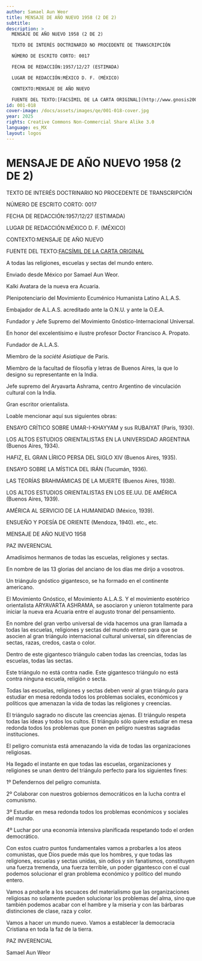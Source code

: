 ```yaml
---
author: Samael Aun Weor
title: MENSAJE DE AÑO NUEVO 1958 (2 DE 2)
subtitle:
description: >
  MENSAJE DE AÑO NUEVO 1958 (2 DE 2)

  TEXTO DE INTERÉS DOCTRINARIO NO PROCEDENTE DE TRANSCRIPCIÓN

  NÚMERO DE ESCRITO CORTO: 0017

  FECHA DE REDACCIÓN:1957/12/27 (ESTIMADA)

  LUGAR DE REDACCIÓN:MÉXICO D. F. (MÉXICO)

  CONTEXTO:MENSAJE DE AÑO NUEVO

  FUENTE DEL TEXTO:[FACSÍMIL DE LA CARTA ORIGINAL](http://www.gnosis2002.com/documentos_QE/1955-11-XX-E_ARCANO_22.pdf.pdf)
id: 001-018
cover-image: /docs/assets/images/qe/001-018-cover.jpg
year: 2025
rights: Creative Commons Non-Commercial Share Alike 3.0
language: es_MX
layout: logos
---
```

# MENSAJE DE AÑO NUEVO 1958 (2 DE 2)

TEXTO DE INTERÉS DOCTRINARIO NO PROCEDENTE DE TRANSCRIPCIÓN

NÚMERO DE ESCRITO CORTO: 0017

FECHA DE REDACCIÓN:1957/12/27 (ESTIMADA)

LUGAR DE REDACCIÓN:MÉXICO D. F. (MÉXICO)

CONTEXTO:MENSAJE DE AÑO NUEVO

FUENTE DEL TEXTO:[FACSÍMIL DE LA CARTA ORIGINAL](http://www.gnosis2002.com/documentos_QE/1955-11-XX-E_ARCANO_22.pdf.pdf)

A todas las religiones, escuelas y sectas del mundo entero.

Enviado desde México por Samael Aun Weor.

Kalki Avatara de la nueva era Acuaria.

Plenipotenciario del Movimiento Ecuménico Humanista Latino A.L.A.S.

Embajador de A.L.A.S. acreditado ante la O.N.U. y ante la O.E.A.

Fundador y Jefe Supremo del Movimiento Gnóstico-Internacional Universal.

En honor del excelentísimo e ilustre profesor Doctor Francisco A. Propato.

Fundador de A.L.A.S.

Miembro de la *société Asiatique* de Paris.

Miembro de la facultad de filosofía y letras de Buenos Aires, la que lo designo su representante en la India.

Jefe supremo del Aryavarta Ashrama, centro Argentino de vinculación cultural con la India.

Gran escritor orientalista.

Loable mencionar aquí sus siguientes obras:

ENSAYO CRÍTICO SOBRE UMAR-I-KHAYYAM y sus RUBAIYAT (París, 1930).

LOS ALTOS ESTUDIOS ORIENTALISTAS EN LA UNIVERSIDAD ARGENTINA (Buenos Aires, 1934).

HAFIZ, EL GRAN LÍRICO PERSA DEL SIGLO XIV (Buenos Aires, 1935).

ENSAYO SOBRE LA MÍSTICA DEL IRÁN (Tucumán, 1936).

LAS TEORÍAS BRAHMÁMICAS DE LA MUERTE (Buenos Aires, 1938).

LOS ALTOS ESTUDIOS ORIENTALISTAS EN LOS EE.UU. DE AMÉRICA (Buenos Aires, 1939).

AMÉRICA AL SERVICIO DE LA HUMANIDAD (México, 1939).

ENSUEÑO Y POESÍA DE ORIENTE (Mendoza, 1940). etc., etc.

MENSAJE DE AÑO NUEVO 1958

PAZ INVERENCIAL

Amadísimos hermanos de todas las escuelas, religiones y sectas.

En nombre de las 13 glorias del anciano de los días me dirijo a vosotros.

Un triángulo gnóstico gigantesco, se ha formado en el continente americano.

El Movimiento Gnóstico, el Movimiento A.L.A.S. Y el movimiento esotérico orientalista ARYAVARTA ASHRAMA, se asociaron y unieron totalmente para iniciar la nueva era Acuaria entre el augusto tronar del pensamiento.

En nombre del gran verbo universal de vida hacemos una gran llamada a todas las escuelas, religiones y sectas del mundo entero para que se asocien al gran triángulo internacional cultural universal, sin diferencias de sectas, razas, credos, casta o color.

Dentro de este gigantesco triángulo caben todas las creencias, todas las escuelas, todas las sectas.

Este triángulo no está contra nadie. Este gigantesco triángulo no está contra ninguna escuela, religión o secta.

Todas las escuelas, religiones y sectas deben venir al gran triángulo para estudiar en mesa redonda todos los problemas sociales, económicos y políticos que amenazan la vida de todas las religiones y creencias.

El triángulo sagrado no discute las creencias ajenas. El triángulo respeta todas las ideas y todos los cultos. El triángulo sólo quiere estudiar en mesa redonda todos los problemas que ponen en peligro nuestras sagradas instituciones.

El peligro comunista está amenazando la vida de todas las organizaciones religiosas.

Ha llegado el instante en que todas las escuelas, organizaciones y religiones se unan dentro del triángulo perfecto para los siguientes fines:

1º Defendernos del peligro comunista.

2º Colaborar con nuestros gobiernos democráticos en la lucha contra el comunismo.

3º Estudiar en mesa redonda todos los problemas económicos y sociales del mundo.

4º Luchar por una economía intensiva planificada respetando todo el orden democrático.

Con estos cuatro puntos fundamentales vamos a probarles a los ateos comunistas, que Dios puede más que los hombres, y que todas las religiones, escuelas y sectas unidas, sin odios y sin fanatismos, constituyen una fuerza tremenda, una fuerza terrible, un poder gigantesco con el cual podemos solucionar el gran problema económico y político del mundo entero.

Vamos a probarle a los secuaces del materialismo que las organizaciones religiosas no solamente pueden solucionar los problemas del alma, sino que también podemos acabar con el hambre y la miseria y con las bárbaras distinciones de clase, raza y color.

Vamos a hacer un mundo nuevo. Vamos a establecer la democracia Cristiana en toda la faz de la tierra.

PAZ INVERENCIAL

Samael Aun Weor

